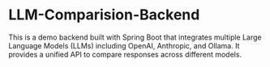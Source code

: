 # LLM-Comparision-Backend
This is a demo backend built with Spring Boot that integrates multiple Large Language Models (LLMs) including OpenAI, Anthropic, and Ollama. It provides a unified API to compare responses across different models.
